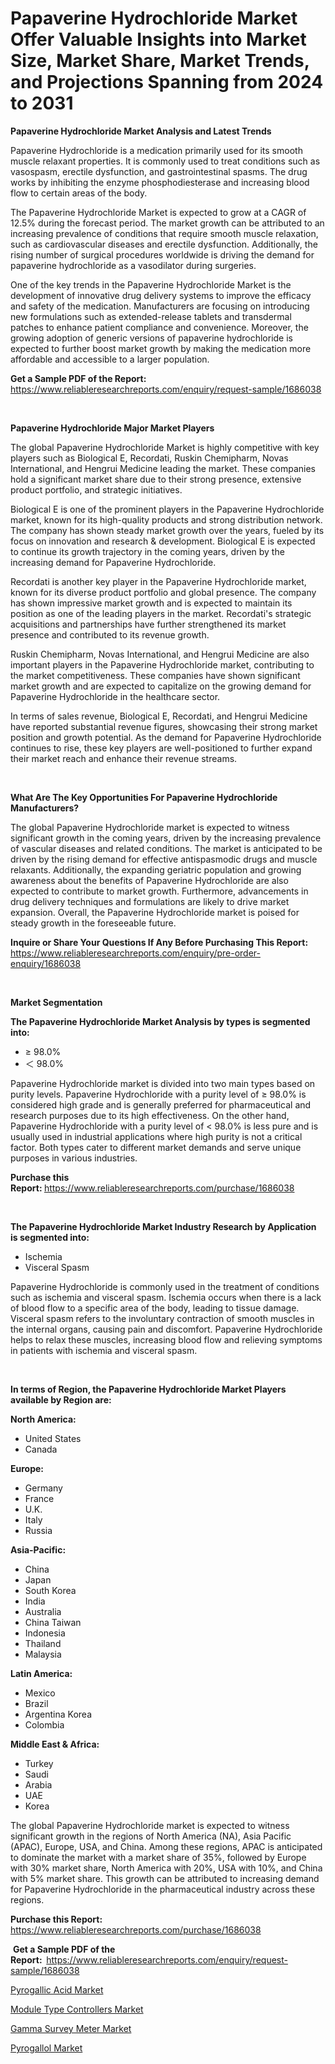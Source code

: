 <p><h1>Papaverine Hydrochloride Market Offer Valuable Insights into Market Size, Market Share, Market Trends, and Projections Spanning from 2024 to 2031</h1></p><p><strong>Papaverine Hydrochloride Market Analysis and Latest Trends</strong></p>
<p><p>Papaverine Hydrochloride is a medication primarily used for its smooth muscle relaxant properties. It is commonly used to treat conditions such as vasospasm, erectile dysfunction, and gastrointestinal spasms. The drug works by inhibiting the enzyme phosphodiesterase and increasing blood flow to certain areas of the body.</p><p>The Papaverine Hydrochloride Market is expected to grow at a CAGR of 12.5% during the forecast period. The market growth can be attributed to an increasing prevalence of conditions that require smooth muscle relaxation, such as cardiovascular diseases and erectile dysfunction. Additionally, the rising number of surgical procedures worldwide is driving the demand for papaverine hydrochloride as a vasodilator during surgeries.</p><p>One of the key trends in the Papaverine Hydrochloride Market is the development of innovative drug delivery systems to improve the efficacy and safety of the medication. Manufacturers are focusing on introducing new formulations such as extended-release tablets and transdermal patches to enhance patient compliance and convenience. Moreover, the growing adoption of generic versions of papaverine hydrochloride is expected to further boost market growth by making the medication more affordable and accessible to a larger population.</p></p>
<p><strong>Get a Sample PDF of the Report:&nbsp;</strong> <a href="https://www.reliableresearchreports.com/enquiry/request-sample/1686038">https://www.reliableresearchreports.com/enquiry/request-sample/1686038</a></p>
<p>&nbsp;</p>
<p><strong>Papaverine Hydrochloride Major Market Players</strong></p>
<p><p>The global Papaverine Hydrochloride Market is highly competitive with key players such as Biological E, Recordati, Ruskin Chemipharm, Novas International, and Hengrui Medicine leading the market. These companies hold a significant market share due to their strong presence, extensive product portfolio, and strategic initiatives.</p><p>Biological E is one of the prominent players in the Papaverine Hydrochloride market, known for its high-quality products and strong distribution network. The company has shown steady market growth over the years, fueled by its focus on innovation and research & development. Biological E is expected to continue its growth trajectory in the coming years, driven by the increasing demand for Papaverine Hydrochloride.</p><p>Recordati is another key player in the Papaverine Hydrochloride market, known for its diverse product portfolio and global presence. The company has shown impressive market growth and is expected to maintain its position as one of the leading players in the market. Recordati's strategic acquisitions and partnerships have further strengthened its market presence and contributed to its revenue growth.</p><p>Ruskin Chemipharm, Novas International, and Hengrui Medicine are also important players in the Papaverine Hydrochloride market, contributing to the market competitiveness. These companies have shown significant market growth and are expected to capitalize on the growing demand for Papaverine Hydrochloride in the healthcare sector.</p><p>In terms of sales revenue, Biological E, Recordati, and Hengrui Medicine have reported substantial revenue figures, showcasing their strong market position and growth potential. As the demand for Papaverine Hydrochloride continues to rise, these key players are well-positioned to further expand their market reach and enhance their revenue streams.</p></p>
<p>&nbsp;</p>
<p><strong>What Are The Key Opportunities For Papaverine Hydrochloride Manufacturers?</strong></p>
<p><p>The global Papaverine Hydrochloride market is expected to witness significant growth in the coming years, driven by the increasing prevalence of vascular diseases and related conditions. The market is anticipated to be driven by the rising demand for effective antispasmodic drugs and muscle relaxants. Additionally, the expanding geriatric population and growing awareness about the benefits of Papaverine Hydrochloride are also expected to contribute to market growth. Furthermore, advancements in drug delivery techniques and formulations are likely to drive market expansion. Overall, the Papaverine Hydrochloride market is poised for steady growth in the foreseeable future.</p></p>
<p><strong>Inquire or Share Your Questions If Any Before Purchasing This Report:</strong> <a href="https://www.reliableresearchreports.com/enquiry/pre-order-enquiry/1686038">https://www.reliableresearchreports.com/enquiry/pre-order-enquiry/1686038</a></p>
<p>&nbsp;</p>
<p><strong>Market Segmentation</strong></p>
<p><strong>The Papaverine Hydrochloride Market Analysis by types is segmented into:</strong></p>
<p><ul><li>≥ 98.0%</li><li>＜ 98.0%</li></ul></p>
<p><p>Papaverine Hydrochloride market is divided into two main types based on purity levels. Papaverine Hydrochloride with a purity level of ≥ 98.0% is considered high grade and is generally preferred for pharmaceutical and research purposes due to its high effectiveness. On the other hand, Papaverine Hydrochloride with a purity level of < 98.0% is less pure and is usually used in industrial applications where high purity is not a critical factor. Both types cater to different market demands and serve unique purposes in various industries.</p></p>
<p><strong>Purchase this Report:&nbsp;</strong><a href="https://www.reliableresearchreports.com/purchase/1686038">https://www.reliableresearchreports.com/purchase/1686038</a></p>
<p>&nbsp;</p>
<p><strong>The Papaverine Hydrochloride Market Industry Research by Application is segmented into:</strong></p>
<p><ul><li>Ischemia</li><li>Visceral Spasm</li></ul></p>
<p><p>Papaverine Hydrochloride is commonly used in the treatment of conditions such as ischemia and visceral spasm. Ischemia occurs when there is a lack of blood flow to a specific area of the body, leading to tissue damage. Visceral spasm refers to the involuntary contraction of smooth muscles in the internal organs, causing pain and discomfort. Papaverine Hydrochloride helps to relax these muscles, increasing blood flow and relieving symptoms in patients with ischemia and visceral spasm.</p></p>
<p>&nbsp;</p>
<p><strong>In terms of Region, the Papaverine Hydrochloride Market Players available by Region are:</strong></p>
<p>
    <p> <strong> North America: </strong>
        <ul>
            <li>United States</li>
            <li>Canada</li>
        </ul>
        </p> 
    <p> <strong> Europe: </strong>
        <ul>
            <li>Germany</li>
            <li>France</li>
            <li>U.K.</li>
            <li>Italy</li>
            <li>Russia</li>
        </ul>
        </p> 
    <p> <strong> Asia-Pacific: </strong>
        <ul>
            <li>China</li>
            <li>Japan</li>
            <li>South Korea</li>
            <li>India</li>
            <li>Australia</li>
            <li>China Taiwan</li>
            <li>Indonesia</li>
            <li>Thailand</li>
            <li>Malaysia</li>
        </ul>
        </p> 
    <p> <strong> Latin America: </strong>
        <ul>
            <li>Mexico</li>
            <li>Brazil</li>
            <li>Argentina Korea</li>
            <li>Colombia</li>
        </ul>
        </p> 
    <p> <strong> Middle East & Africa: </strong>
        <ul>
            <li>Turkey</li>
            <li>Saudi</li>
            <li>Arabia</li>
            <li>UAE</li>
            <li>Korea</li>
        </ul>
    </p>
    </p>
<p><p>The global Papaverine Hydrochloride market is expected to witness significant growth in the regions of North America (NA), Asia Pacific (APAC), Europe, USA, and China. Among these regions, APAC is anticipated to dominate the market with a market share of 35%, followed by Europe with 30% market share, North America with 20%, USA with 10%, and China with 5% market share. This growth can be attributed to increasing demand for Papaverine Hydrochloride in the pharmaceutical industry across these regions.</p></p>
<p><strong>Purchase this Report: </strong><a href="https://www.reliableresearchreports.com/purchase/1686038">https://www.reliableresearchreports.com/purchase/1686038</a></p>
<p>&nbsp;<strong>Get a Sample PDF of the Report:&nbsp;&nbsp;</strong><a href="https://www.reliableresearchreports.com/enquiry/request-sample/1686038">https://www.reliableresearchreports.com/enquiry/request-sample/1686038</a></p>
<p><strong></strong></p>
<p><p><a href="https://github.com/dx0328/Market-Research-Report-List-1/blob/main/pyrogallic-acid-market.md">Pyrogallic Acid Market</a></p><p><a href="https://issuu.com/reportprime-2/docs/module-type-controllers-market-size-2030.pptx">Module Type Controllers Market</a></p><p><a href="https://issuu.com/reportprime-2/docs/gamma-survey-meter-market-size-2030.pptx">Gamma Survey Meter Market</a></p><p><a href="https://github.com/juancolorado15/Market-Research-Report-List-1/blob/main/pyrogallol-market.md">Pyrogallol Market</a></p></p>